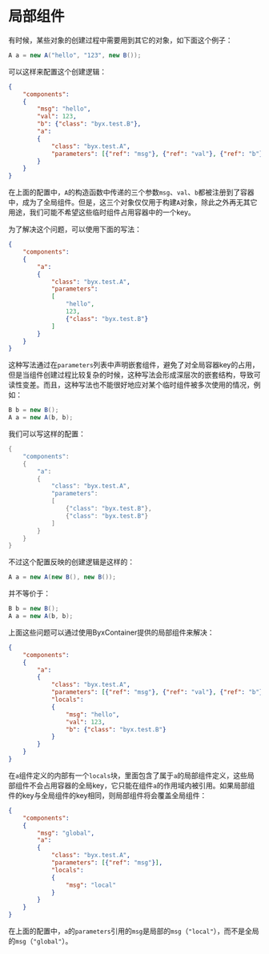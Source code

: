 # 局部组件

有时候，某些对象的创建过程中需要用到其它的对象，如下面这个例子：

```java
A a = new A("hello", "123", new B());
```

可以这样来配置这个创建逻辑：

```json
{
    "components":
    {
        "msg": "hello",
        "val": 123,
        "b": {"class": "byx.test.B"},
        "a":
        {
            "class": "byx.test.A",
            "parameters": [{"ref": "msg"}, {"ref": "val"}, {"ref": "b"}]
        }
    }
}
```

在上面的配置中，`A`的构造函数中传递的三个参数`msg`、`val`、`b`都被注册到了容器中，成为了全局组件。但是，这三个对象仅仅用于构建`A`对象，除此之外再无其它用途，我们可能不希望这些临时组件占用容器中的一个key。

为了解决这个问题，可以使用下面的写法：

```json
{
    "components":
    {
        "a":
        {
            "class": "byx.test.A",
            "parameters": 
            [
                "hello", 
                123, 
                {"class": "byx.test.B"}
            ]
        }
    }
}
```

这种写法通过在`parameters`列表中声明嵌套组件，避免了对全局容器key的占用，但是当组件创建过程比较复杂的时候，这种写法会形成深层次的嵌套结构，导致可读性变差。而且，这种写法也不能很好地应对某个临时组件被多次使用的情况，例如：

```java
B b = new B();
A a = new A(b, b);
```

我们可以写这样的配置：

```java
{
    "components":
    {
        "a":
        {
            "class": "byx.test.A",
            "parameters": 
            [
                {"class": "byx.test.B"},
                {"class": "byx.test.B"}
            ]
        }
    }
}
```

不过这个配置反映的创建逻辑是这样的：

```java
A a = new A(new B(), new B());
```

并不等价于：

```java
B b = new B();
A a = new A(b, b);
```

上面这些问题可以通过使用ByxContainer提供的局部组件来解决：

```json
{
    "components":
    {
        "a":
        {
            "class": "byx.test.A",
            "parameters": [{"ref": "msg"}, {"ref": "val"}, {"ref": "b"}],
            "locals":
            {
                "msg": "hello",
                "val": 123,
                "b": {"class": "byx.test.B"}
            }
        }
    }
}
```

在`a`组件定义的内部有一个`locals`块，里面包含了属于`a`的局部组件定义，这些局部组件不会占用容器的全局key，它只能在组件`a`的作用域内被引用。如果局部组件的key与全局组件的key相同，则局部组件将会覆盖全局组件：

```json
{
    "components":
    {
        "msg": "global",
        "a":
        {
            "class": "byx.test.A",
            "parameters": [{"ref": "msg"}],
            "locals":
            {
                "msg": "local"
            }
        }
    }
}
```

在上面的配置中，`a`的`parameters`引用的`msg`是局部的`msg`（`"local"`），而不是全局的`msg`（`"global"`）。